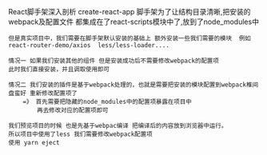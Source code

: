 React脚手架深入剖析
    create-react-app 脚手架为了让结构目录清晰,把安装的webpack及配置文件
    都集成在了react-scripts模块中了,放到了node_modules中

    但是真实项目中，我们需要在脚手架默认安装的基础上 额外安装一些我们需要的模块  例如 react-router-demo/axios  less/less-loader....

    情况一 如果我们安装其他的组件 但是安装成功后不需要修改webpack的配置项
    此时我们直接安装，并且调取使用即可

    情况二 我们安装的插件是基于webpack处理的，也就是需要把安装的模块配置到webpack椎间盘蛮好 重新修改配置项了
        =》 首先需要把隐藏的node_modules中的配置项暴露在项目中
            再去修改对应的配置项即可

    我们预览项目的时候 也是先基于webpac编译 把编译后的内容放到浏览器中运行。
    所以项目中使用了less 我们需要修改webpack配置项
    使用 yarn eject